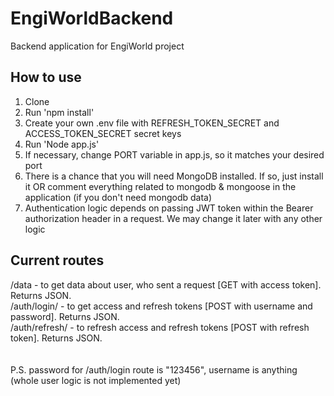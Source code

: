 # EngiWorldBackend
Backend application for EngiWorld project

## How to use

1. Clone
2. Run 'npm install'
3. Create your own .env file with REFRESH_TOKEN_SECRET and ACCESS_TOKEN_SECRET secret keys
4. Run 'Node app.js'
5. If necessary, change PORT variable in app.js, so it matches your desired port
6. There is a chance that you will need MongoDB installed. If so, just install it OR comment everything related to mongodb & mongoose in the application (if you don't need mongodb data)
7. Authentication logic depends on passing JWT token within the Bearer authorization header in a request. We may change it later with any other logic

## Current routes

/data - to get data about user, who sent a request [GET with access token]. Returns JSON. <br />
/auth/login/ - to get access and refresh tokens [POST with username and password]. Returns JSON. <br />
/auth/refresh/ - to refresh access and refresh tokens [POST with refresh token]. Returns JSON. <br />
 <br /> <br />
P.S. password for /auth/login route is "123456", username is anything (whole user logic is not implemented yet)
